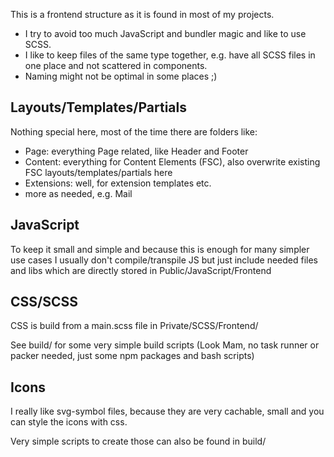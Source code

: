 This is a frontend structure as it is found in most of my projects.

* I try to avoid too much JavaScript and bundler magic and like to use SCSS.
* I like to keep files of the same type together, e.g. have all SCSS files in one place and not scattered in components.
* Naming might not be optimal in some places ;)


## Layouts/Templates/Partials
Nothing special here, most of the time there are folders like:

* Page: everything Page related, like Header and Footer
* Content: everything for Content Elements (FSC), also overwrite existing FSC layouts/templates/partials here
* Extensions: well, for extension templates etc.
* more as needed, e.g. Mail

## JavaScript
To keep it small and simple and because this is enough for many simpler use cases I usually don't compile/transpile JS
but just include needed files and libs which are directly stored in Public/JavaScript/Frontend

## CSS/SCSS

CSS is build from a main.scss file in Private/SCSS/Frontend/

See build/ for some very simple build scripts (Look Mam, no task runner or packer needed, just some npm packages and bash scripts)

## Icons

I really like svg-symbol files, because they are very cachable, small and you can style the icons with css.

Very simple scripts to create those can also be found in build/

